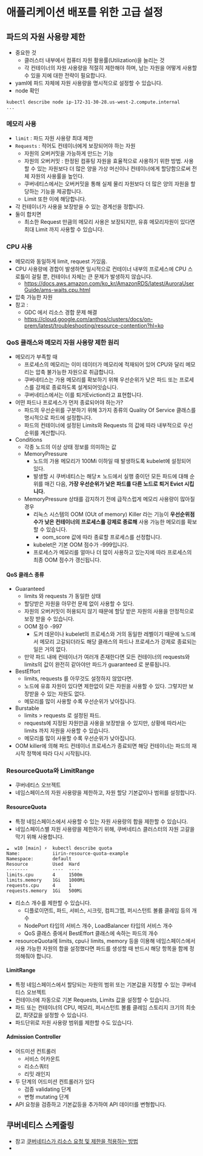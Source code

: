 # 애플리케이션 배포를 위한 고급 설정
## 파드의 자원 사용량 제한
- 중요한 것
	- 클러스터 내부에서 컴퓨터 자원 활용률(Utilization)을 늘리는 것
	- 각 컨테이너의 자원 사용량을 적절히 제한해야 하며, 남는 자원을 어떻게 사용할 수 있을 지에 대한 전략이 필요합니다.
- yaml에 파드 자체에 자원 사용량을 명시적으로 설정할 수 있습니다.
- node 확인
```
kubectl describe node ip-172-31-30-28.us-west-2.compute.internal
...
```

### 메모리 사용
- `limit` : 파드 자원 사용량 최대 제한
- `Requests` : 적어도 컨테이너에게 보장되어야 하는 자원
	- 자원의 오버커밋을 가능하게 만드는 기능
	- 자원의 오버커밋 : 한정된 컴퓨팅 자원을 효율적으로 사용하기 위한 방법. 사용할 수 있는 자원보다 더 많은 양을 가상 머신이나 컨테이너에게 할당함으로써 전체 자원의 사용률을 높인다.
	- 쿠버네티스에서는 오버커밋을 통해 실제 물리 자원보다 더 많은 양의 자원을 할당하는 기능을 제공합니다.
	- Limit 또한 이에 해당합니다.
- 각 컨테이너가 사용을 보장받을 수 있는 경계선을 정합니다.
- 둘이 합치면
	- 최소한 Request 만큼의 메모리 사용은 보장되지만, 유휴 메모리자원이 있다면 최대 Limit 까지 사용할 수 있습니다.

### CPU 사용
- 메모리와 동일하게 limit, request 가있음.
- CPU 사용량에 경합이 발생하면 일시적으로 컨테이너 내부의 프로세스에 CPU 스로틀이 걸릴 뿐, 컨테이너 자체는 큰 문제가 발생하지 않습니다.
	- https://docs.aws.amazon.com/ko_kr/AmazonRDS/latest/AuroraUserGuide/ams-waits.cpu.html
- 압축 가능한 자원
- 참고 :
	- GDC 에서 리소스 경합 문제 해결
	- https://cloud.google.com/anthos/clusters/docs/on-prem/latest/troubleshooting/resource-contention?hl=ko

### QoS 클래스와 메모리 자원 사용량 제한 원리
- 메모리가 부족할 때
	- 프로세스의 메모리는 이미 데이터가 메모리에 적재되어 있어 CPU와 달리 메모리는 압축 불가능한 자원으로 취급합니다.
	- 쿠버네티스는 가용 메모리를 확보하기 위해 우선순위가 낮은 파드 또는 프로세스를 강제로 종료하도록 설계되어잇습니다.
	- 쿠버네티스에서는 이를 퇴거Eviction라고 표현합니다.
- 어떤 파드나 프로세스가 먼저 종료되어야 하는가?
	- 파드의 우선순위를 구분하기 위해 3가지 종류의 Quality Of Service 클래스를 명시적으로 파드에 설정합니다.
	- 파드의 컨테이너에 설정된 Limits와 Requests 의 값에 따라 내부적으로 우선순위를 계산합니다.
- Conditions
	- 각종 노드의 이상 상태 정보를 의미하는 값
	- MemoryPressure
		- 노드의 가용 메모리가 100Mi 이하일 때 발생하도록 kubelet에 설정되어 있다.
		- 발생할 시 쿠버네티스는 해당ㅊ 노드에서 실행 중이던 모든 파드에 대해 순위를 매긴 다음, **가장 우선순위가 낮은 파드를 다른 노드로 퇴거 Evict 시킵니다.**
	- MemoryPressure 상태를 감지하기 전에 급작스럽게 메모리 사용량이 많아질 경우
		- 리눅스 시스템의 OOM (OUt of memory) Killer 라는 기능이 **우선순위점수가 낮은 컨테이너의 프로세스를 강제로 종료해** 사용 가능한 메모리를 확보할 수 있습니다.
			- oom_score 값에 따라 종료할 프로세스를 선정합니다.
		- kubelet은 기본 OOM 점수가 -999입니다.
		- 프로세스가 메모리를 얼마나 더 많이 사용하고 있는지에 따라 프로세스의 최종 OOM 점수가 갱신됩니다.
#### QoS 클래스 종류
- Guaranteed
	- limits 와 requests 가 동일한 상태
	- 할당받은 자원을 아무런 문제 없이 사용할 수 있다.
	- 자원의 오버커밋이 허용되지 않기 때문에 할당 받은 자원의 사용을 안정적으로 보장 받을 수 있습니다.
	- OOM 점수 -997
		- 도커 데몬이나 kubelet의 프로세스와 거의 동일한 레벨이기 때문에 노드에서 메모리 고갈되더라도 해당 클래스의 파드나 프로세스가 강제로 종료되는 일은 거의 없다.
	- 만약 파드 내에 컨테이너가 여러개 존재한다면 모든 컨테이너의 requests와 limits의 값이 완전히 같아야만 파드가 guaranteed 로 분류됩니다.
- BestEffort
	- limits, requests 를 아무것도 설정하지 않았다면.
	- 노드에 유휴 자원이 있다면 제한없이 모든 자원을 사용할 수 있다. 그렇지만 보장받을 수 있는 자원도 없다.
	- 메모리를 많이 사용할 수록 우선순위가 낮아집니다.
- Burstable
	- limits > requests 로 설정된 파드.
	- requests에 지정된 자원만큼 사용을 보장받을 수 있지만, 상황에 따라서는 limits 까지 자원을 사용할 수 있습니다.
	- 메모리를 많이 사용할 수록 우선순위가 낮아집니다.
- OOM killer에 의해 파드 컨테이너 프로세스가 종료되면 해당 컨테이너는 파드의 재시작 정책에 따라 다시 시작됩니다.

### ResourceQuota와 LimitRange
- 쿠버네티스 오브젝트
- 네임스페이스의 자원 사용량을 제한하고, 자원 할당 기본값이나 범위를 설정합니다.
#### ResourceQuota
- 특정 네임스페이스에서 사용할 수 있는 자원 사용량의 합을 제한할 수 있습니다.
- 네임스페이스별 자원 사용량을 제한하기 위해, 쿠버네티스 클러스터의 자원 고갈을 막기 위해 사용합니다.
```
☁  w10 [main] ⚡  kubectl describe quota
Name:            iirin-resource-quota-example
Namespace:       default
Resource         Used  Hard
--------         ----  ----
limits.cpu       4     1500m
limits.memory    1Gi   1000Mi
requests.cpu     4     1
requests.memory  1Gi   500Mi
```

- 리소스 개수를 제한할 수 있습니다.
	- 디플로이먼트, 파드, 서비스, 시크릿, 컴피그맵, 퍼시스턴트 볼륨 클레임 등의 개수
	- NodePort 타입의 서비스 개수, LoadBalancer 타입의 서비스 개수
	- QoS 클래스 중에서 BestEffort 클래스에 속하는 파드의 개수
- resourceQuota에 limits, cpu나 limits, memory 등을 이용해 네임스페이스에서 사용 가능한 자원의 합을 설정했다면 파드를 생성할 때 반드시 해당 항목을 함께 정의해줘야 합니다.
#### LimitRange
- 특정 네임스페이스에서 할당되는 자원의 범위 또는 기본값을 지정할 수 있는 쿠버네티스 오브젝트
- 컨테이너에 자동으로 기본 Requests, Limits 값을 설정할 수 있습니다.
- 파드 또는 컨테이너의 CPU, 메모리, 퍼시스턴트 볼륨 클레임 스토리지 크기의 최솟값, 최댓값을 설정할 수 있습니다.
- 파드단위로 자원 사용량 범위를 제한할 수도 있습니다.
#### Admission Controller
- 어드미션 컨트롤러
	- 서비스 어카운트
	- 리소스쿼터
	- 리밋 래인지
- 두 단계의 어드미션 컨트롤러가 있다
	- 검증 validating 단계
	- 변형 mutating 단계
- API 요청을 검증하고 기본값등을 추가하여 API 데이터를 변형합니다.

## 쿠버네티스 스케줄링


- 참고 [쿠버네티스가 리소스 요청 및 제한을 적용하는 방법](https://kubernetes.io/ko/docs/concepts/configuration/manage-resources-containers/#how-pods-with-resource-limits-are-run)
- 